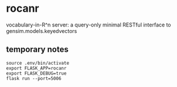 # rocanr
vocabulary-in-R^n server: a query-only minimal RESTful interface to gensim.models.keyedvectors

## temporary notes

```
source .env/bin/activate
export FLASK_APP=rocanr
export FLASK_DEBUG=true
flask run --port=5006
```

